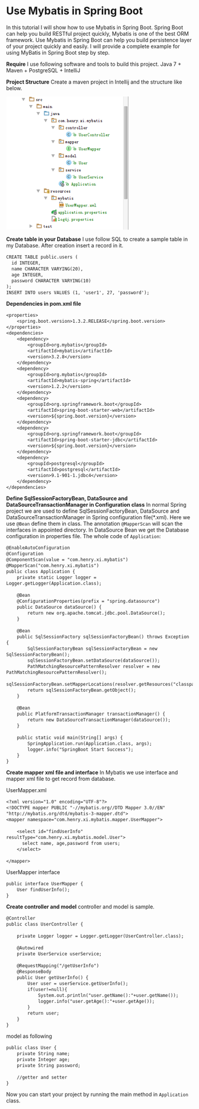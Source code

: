 # Use Mybatis in Spring Boot

In this tutorial I will show how to use Mybatis in Spring Boot. Spring Boot can help you build
RESTful project quickly, Mybatis is one of the best ORM framework. Use Mybatis in Spring Boot
can help you build persistence layer of your project quickly and easily. I will provide a complete
example for using MyBatis in Spring Boot step by step.

**Require**
I use following software and tools to build this project.
Java 7 + Maven + PostgreSQL + IntelliJ

**Project Structure**
Create a maven project in Intellij and the structure like below.

![Project Structure](./Spring_Mybatis.png?raw=true )

**Create table in your Database**
I use follow SQL to create a sample table in my Database. After
creation insert a record in it.
```
CREATE TABLE public.users (
  id INTEGER,
  name CHARACTER VARYING(20),
  age INTEGER,
  password CHARACTER VARYING(10)
);
INSERT INTO users VALUES (1, 'user1', 27, 'password');
```
**Dependencies in pom.xml file**
```
<properties>
    <spring.boot.version>1.3.2.RELEASE</spring.boot.version>
</properties>
<dependencies>
    <dependency>
        <groupId>org.mybatis</groupId>
        <artifactId>mybatis</artifactId>
        <version>3.2.8</version>
    </dependency>
    <dependency>
        <groupId>org.mybatis</groupId>
        <artifactId>mybatis-spring</artifactId>
        <version>1.2.2</version>
    </dependency>
    <dependency>
        <groupId>org.springframework.boot</groupId>
        <artifactId>spring-boot-starter-web</artifactId>
        <version>${spring.boot.version}</version>
    </dependency>
    <dependency>
        <groupId>org.springframework.boot</groupId>
        <artifactId>spring-boot-starter-jdbc</artifactId>
        <version>${spring.boot.version}</version>
    </dependency>
    <dependency>
        <groupId>postgresql</groupId>
        <artifactId>postgresql</artifactId>
        <version>9.1-901-1.jdbc4</version>
    </dependency>
</dependencies>
```
**Define SqlSessionFactoryBean, DataSource and DataSourceTransactionManager in Configuration class**
In normal Spring project we are used to define SqlSessionFactoryBean, DataSource and
DataSourceTransactionManager in Spring configuration file(*.xml). Here we use ``@Bean``
define them in class. The annotation ``@MapperScan`` will scan the interfaces in appointed
directory. In DataSource Bean we get the Database configuration in properties file.
The whole code of ``Application``:
```
@EnableAutoConfiguration
@Configuration
@ComponentScan(value = "com.henry.xi.mybatis")
@MapperScan("com.henry.xi.mybatis")
public class Application {
    private static Logger logger = Logger.getLogger(Application.class);

    @Bean
    @ConfigurationProperties(prefix = "spring.datasource")
    public DataSource dataSource() {
        return new org.apache.tomcat.jdbc.pool.DataSource();
    }

    @Bean
    public SqlSessionFactory sqlSessionFactoryBean() throws Exception {
        SqlSessionFactoryBean sqlSessionFactoryBean = new SqlSessionFactoryBean();
        sqlSessionFactoryBean.setDataSource(dataSource());
        PathMatchingResourcePatternResolver resolver = new PathMatchingResourcePatternResolver();
        sqlSessionFactoryBean.setMapperLocations(resolver.getResources("classpath:/mybatis/*.xml"));
        return sqlSessionFactoryBean.getObject();
    }

    @Bean
    public PlatformTransactionManager transactionManager() {
        return new DataSourceTransactionManager(dataSource());
    }

    public static void main(String[] args) {
        SpringApplication.run(Application.class, args);
        logger.info("SpringBoot Start Success");
    }
}
```
**Create mapper xml file and interface**
In Mybatis we use interface and mapper xml file to get record from database.

UserMapper.xml
```
<?xml version="1.0" encoding="UTF-8"?>
<!DOCTYPE mapper PUBLIC "-//mybatis.org//DTD Mapper 3.0//EN" "http://mybatis.org/dtd/mybatis-3-mapper.dtd">
<mapper namespace="com.henry.xi.mybatis.mapper.UserMapper">

    <select id="findUserInfo" resultType="com.henry.xi.mybatis.model.User">
      select name, age,password from users;
    </select>

</mapper>
```
UserMapper interface
```
public interface UserMapper {
    User findUserInfo();
}
```
**Create controller and model**
controller and model is sample.
```
@Controller
public class UserController {

    private Logger logger = Logger.getLogger(UserController.class);

    @Autowired
    private UserService userService;

    @RequestMapping("/getUserInfo")
    @ResponseBody
    public User getUserInfo() {
        User user = userService.getUserInfo();
        if(user!=null){
            System.out.println("user.getName():"+user.getName());
            logger.info("user.getAge():"+user.getAge());
        }
        return user;
    }
}
```
model as following
```
public class User {
    private String name;
    private Integer age;
    private String password;

    //getter and setter
}

```
Now you can start your project by running the main method in ``Application`` class.